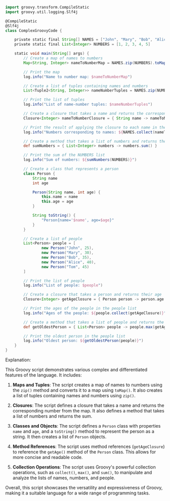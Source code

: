 ```groovy
import groovy.transform.CompileStatic
import groovy.util.logging.Slf4j

@CompileStatic
@Slf4j
class ComplexGroovyCode {

    private static final String[] NAMES = ["John", "Mary", "Bob", "Alice", "Tom"]
    private static final List<Integer> NUMBERS = [1, 2, 3, 4, 5]

    static void main(String[] args) {
        // Create a map of names to numbers
        Map<String, Integer> nameToNumberMap = NAMES.zip(NUMBERS).toMap()

        // Print the map
        log.info("Name to number map: $nameToNumberMap")

        // Create a list of tuples containing names and numbers
        List<Tuple2<String, Integer>> nameNumberTuples = NAMES.zip(NUMBERS)

        // Print the list of tuples
        log.info("List of name-number tuples: $nameNumberTuples")

        // Create a closure that takes a name and returns the corresponding number
        Closure<Integer> nameToNumberClosure = { String name -> nameToNumberMap[name] }

        // Print the result of applying the closure to each name in the NAMES array
        log.info("Numbers corresponding to names: ${NAMES.collect(nameToNumberClosure)}")

        // Create a method that takes a list of numbers and returns the sum
        def sumNumbers = { List<Integer> numbers -> numbers.sum() }

        // Print the sum of the NUMBERS list
        log.info("Sum of numbers: ${sumNumbers(NUMBERS)}")

        // Create a class that represents a person
        class Person {
            String name
            int age

            Person(String name, int age) {
                this.name = name
                this.age = age
            }

            String toString() {
                "Person{name='$name', age=$age}"
            }
        }

        // Create a list of people
        List<Person> people = [
                new Person("John", 25),
                new Person("Mary", 30),
                new Person("Bob", 35),
                new Person("Alice", 40),
                new Person("Tom", 45)
        ]

        // Print the list of people
        log.info("List of people: $people")

        // Create a closure that takes a person and returns their age
        Closure<Integer> getAgeClosure = { Person person -> person.age }

        // Print the ages of the people in the people list
        log.info("Ages of the people: ${people.collect(getAgeClosure)}")

        // Create a method that takes a list of people and returns the oldest person
        def getOldestPerson = { List<Person> people -> people.max(getAgeClosure) }

        // Print the oldest person in the people list
        log.info("Oldest person: ${getOldestPerson(people)}")
    }
}
```

Explanation:

This Groovy script demonstrates various complex and differentiated features of the language. It includes:

1. **Maps and Tuples**: The script creates a map of names to numbers using the `zip()` method and converts it to a map using `toMap()`. It also creates a list of tuples containing names and numbers using `zip()`.

2. **Closures**: The script defines a closure that takes a name and returns the corresponding number from the map. It also defines a method that takes a list of numbers and returns the sum.

3. **Classes and Objects**: The script defines a `Person` class with properties `name` and `age`, and a `toString()` method to represent the person as a string. It then creates a list of `Person` objects.

4. **Method References**: The script uses method references (`getAgeClosure`) to reference the `getAge()` method of the `Person` class. This allows for more concise and readable code.

5. **Collection Operations**: The script uses Groovy's powerful collection operations, such as `collect()`, `max()`, and `sum()`, to manipulate and analyze the lists of names, numbers, and people.

Overall, this script showcases the versatility and expressiveness of Groovy, making it a suitable language for a wide range of programming tasks.
